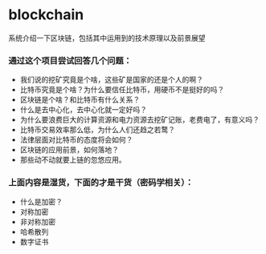 # blockchain
系统介绍一下区块链，包括其中运用到的技术原理以及前景展望

### 通过这个项目尝试回答几个问题：

- 我们说的挖矿究竟是个啥，这些矿是国家的还是个人的啊？
- 比特币究竟是个啥？为什么要信任比特币，用硬币不是挺好的吗？
- 区块链是个啥？和比特币有什么关系？
- 什么是去中心化，去中心化就一定好吗？
- 为什么要浪费巨大的计算资源和电力资源去挖矿记账，老费电了，有意义吗？
- 比特币交易效率那么低，为什么人们还趋之若鹜？
- 法律层面对比特币的态度将会如何？
- 区块链的应用前景，如何落地？
- 那些动不动就要上链的忽悠应用。

### 上面内容是湿货，下面的才是干货（密码学相关）：
- 什么是加密？
- 对称加密
- 非对称加密
- 哈希散列
- 数字证书